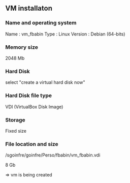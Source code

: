 ## VM installaton

### Name and operating system

Name : vm_fbabin
Type : Linux
Version : Debian (64-bits)

### Memory size

2048 Mb

### Hard Disk

select "create a virtual hard disk now"

### Hard Disk file type

VDI (VirtualBox Disk Image)

### Storage 

Fixed size

### File location and size

/sgoinfre/goinfre/Perso/fbabin/vm_fbabin.vdi

8 Gb

=> vm is being created
